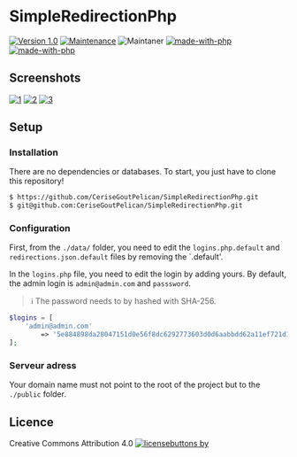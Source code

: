 # SimpleRedirectionPhp

[![Version 1.0](https://img.shields.io/badge/Version-1.0-green.svg )](https://github.com/CeriseGoutPelican/SimpleRedirectionPhp) [![Maintenance](https://img.shields.io/badge/Maintained%3F-yes-green.svg)](https://github.com/CeriseGoutPelican/SimpleRedirectionPhpgraphs/commit-activity) ![Maintaner](https://img.shields.io/badge/Maintainer-Grégoire-blue) [![made-with-php](https://img.shields.io/badge/Made%20with-Php-1f425f.svg)](https://www.php.net/) [![made-with-php](https://img.shields.io/badge/Made%20with-Tailwind-1f425f.svg)](https://tailwindcss.com/)

## Screenshots
[![1](https://user-images.githubusercontent.com/26883777/110021727-65ce0b80-7d2b-11eb-9b51-c470bbd7e6dd.png)](https://user-images.githubusercontent.com/26883777/110021609-41722f00-7d2b-11eb-99ce-0f1090ab15e9.png) [![2](https://user-images.githubusercontent.com/26883777/110021729-6666a200-7d2b-11eb-979d-073b95489467.png)](https://user-images.githubusercontent.com/26883777/110021612-420ac580-7d2b-11eb-92fe-1d1dda7634da.png) [![3](https://user-images.githubusercontent.com/26883777/110021732-66ff3880-7d2b-11eb-8edc-807bd97a8609.png)](https://user-images.githubusercontent.com/26883777/110021613-420ac580-7d2b-11eb-88d6-a73590988fda.png)

## Setup
### Installation
There are no dependencies or databases. To start, you just have to clone this repository!

```bash
$ https://github.com/CeriseGoutPelican/SimpleRedirectionPhp.git
$ git@github.com:CeriseGoutPelican/SimpleRedirectionPhp.git
```

### Configuration
First, from the `./data/` folder, you need to edit the `logins.php.default` and `redirections.json.default` files by removing the `.default'.

In the `logins.php` file, you need to edit the login by adding yours. By default, the admin login is `admin@admin.com` and `passsword`.

> ℹ️ The password needs to by hashed with SHA-256.

```php
$logins = [
	'admin@admin.com' 
		=> '5e884898da28047151d0e56f8dc6292773603d0d6aabbdd62a11ef721d1542d8',
];
```

### Serveur adress
Your domain name must not point to the root of the project but to the `./public` folder.

## Licence
Creative Commons Attribution 4.0 [![licensebuttons by](https://licensebuttons.net/l/by/3.0/88x31.png)](https://creativecommons.org/licenses/by/4.0)
